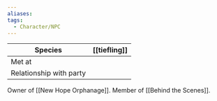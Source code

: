 ```yaml
---
aliases:
tags:
  - Character/NPC
---
```


| Species                 | [[tiefling]] |
| ----------------------- | ------------ |
| Met at                  |              |
| Relationship with party |              |
Owner of [[New Hope Orphanage]]. Member of [[Behind the Scenes]].